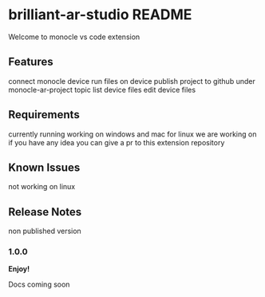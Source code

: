 # brilliant-ar-studio README

Welcome to monocle vs code extension

## Features
connect monocle device
run files on device
publish project to github under monocle-ar-project topic
list device files
edit device files 

## Requirements

currently running working on windows and mac
for linux we are working on 
if you have any idea you can give a pr to this extension repository

## Known Issues

not working on linux

## Release Notes
non published version

### 1.0.0


**Enjoy!**

Docs coming soon
